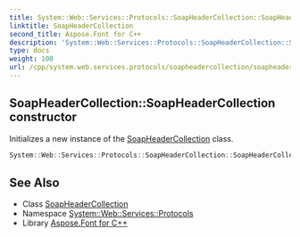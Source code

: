 ```yaml
---
title: System::Web::Services::Protocols::SoapHeaderCollection::SoapHeaderCollection constructor
linktitle: SoapHeaderCollection
second_title: Aspose.Font for C++
description: 'System::Web::Services::Protocols::SoapHeaderCollection::SoapHeaderCollection constructor. Initializes a new instance of the SoapHeaderCollection class in C++.'
type: docs
weight: 100
url: /cpp/system.web.services.protocols/soapheadercollection/soapheadercollection/
---
```

## SoapHeaderCollection::SoapHeaderCollection constructor


Initializes a new instance of the [SoapHeaderCollection](../) class.

```cpp
System::Web::Services::Protocols::SoapHeaderCollection::SoapHeaderCollection()
```

## See Also

* Class [SoapHeaderCollection](../)
* Namespace [System::Web::Services::Protocols](../../)
* Library [Aspose.Font for C++](../../../)
